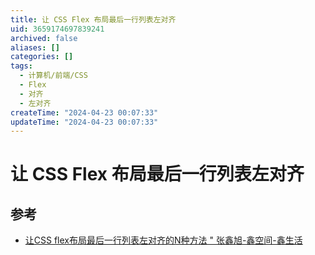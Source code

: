 ```yaml
---
title: 让 CSS Flex 布局最后一行列表左对齐
uid: 3659174697839241
archived: false
aliases: []
categories: []
tags:
  - 计算机/前端/CSS
  - Flex
  - 对齐
  - 左对齐
createTime: "2024-04-23 00:07:33"
updateTime: "2024-04-23 00:07:33"
---
```


# 让 CSS Flex 布局最后一行列表左对齐

## 参考

- [让CSS flex布局最后一行列表左对齐的N种方法 " 张鑫旭-鑫空间-鑫生活](https://www.zhangxinxu.com/wordpress/2019/08/css-flex-last-align/)
